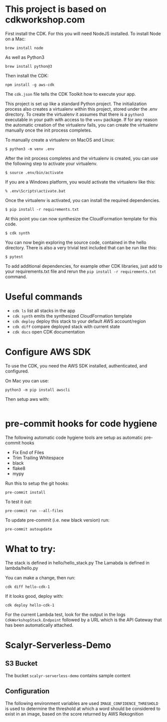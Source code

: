 # This project is based on cdkworkshop.com

First install the CDK. For this you will need NodeJS installed.
To install Node on a Mac:
```
brew install node
```

As well as Python3
```
brew install python@3
```

Then install the CDK:
```
npm install -g aws-cdk
```

The `cdk.json` file tells the CDK Toolkit how to execute your app.

This project is set up like a standard Python project.  The initialization process also creates
a virtualenv within this project, stored under the .env directory.  To create the virtualenv
it assumes that there is a `python3` executable in your path with access to the `venv` package.
If for any reason the automatic creation of the virtualenv fails, you can create the virtualenv
manually once the init process completes.

To manually create a virtualenv on MacOS and Linux:

```
$ python3 -m venv .env
```

After the init process completes and the virtualenv is created, you can use the following
step to activate your virtualenv.

```
$ source .env/bin/activate
```

If you are a Windows platform, you would activate the virtualenv like this:

```
% .env\Scripts\activate.bat
```

Once the virtualenv is activated, you can install the required dependencies.

```
$ pip install -r requirements.txt
```

At this point you can now synthesize the CloudFormation template for this code.

```
$ cdk synth
```

You can now begin exploring the source code, contained in the hello directory.
There is also a very trivial test included that can be run like this:

```
$ pytest
```

To add additional dependencies, for example other CDK libraries, just add to
your requirements.txt file and rerun the `pip install -r requirements.txt`
command.

# Useful commands

 * `cdk ls`          list all stacks in the app
 * `cdk synth`       emits the synthesized CloudFormation template
 * `cdk deploy`      deploy this stack to your default AWS account/region
 * `cdk diff`        compare deployed stack with current state
 * `cdk docs`        open CDK documentation

# Configure AWS SDK
To use the CDK, you need the AWS SDK installed, authenticated, and configured.

On Mac you can use:
```
python3 -m pip install awscli
```

Then setup aws with:
```aws configure
```

# pre-commit hooks for code hygiene

The following automatic code hygiene tools are setup as automatic pre-commit hooks
- Fix End of Files
- Trim Trailing Whitespace
- black
- flake8
- mypy

Run this to setup the git hooks:
```
pre-commit install
```

To test it out:
```
pre-commit run --all-files
```

To update pre-commit (i.e. new black version) run:
```
pre-commit autoupdate
```

# What to try:

The stack is defined in hello/hello_stack.py
The Lamabda is defined in lambda/hello.py

You can make a change, then run:
```
cdk diff hello-cdk-1
```

If it looks good, deploy with:
```
cdk deploy hello-cdk-1
```

For the current Lambda test, look for the output in the logs `CdkWorkshopStack.Endpoint` followed by a URL which is the API Gateway that has been automatically attached.

# Scalyr-Serverless-Demo

## S3 Bucket
The bucket `scalyr-serverless-demo` contains sample content

## Configuration
The following environment variables are used
`IMAGE_CONFIDENCE_THRESHOLD` is used to determine the threshold at which a word should be considered to exist in
an image, based on the score returned by AWS Rekognition
